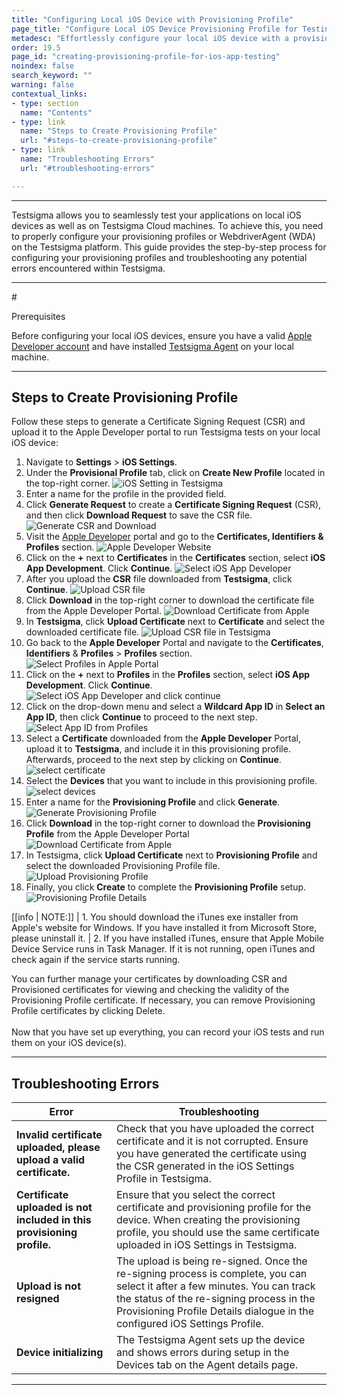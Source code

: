 ```yaml
---
title: "Configuring Local iOS Device with Provisioning Profile"
page_title: "Configure Local iOS Device Provisioning Profile for Testing"
metadesc: "Effortlessly configure your local iOS device with a provisioning profile to start. Follow steps for error-free testing and elevate your mobile app development."
order: 19.5
page_id: "creating-provisioning-profile-for-ios-app-testing"
noindex: false
search_keyword: ""
warning: false
contextual_links:
- type: section
  name: "Contents"
- type: link
  name: "Steps to Create Provisioning Profile"
  url: "#steps-to-create-provisioning-profile"
- type: link
  name: "Troubleshooting Errors"
  url: "#troubleshooting-errors"

---
```


---

Testsigma allows you to seamlessly test your applications on local iOS devices as well as on Testsigma Cloud machines. To achieve this, you need to properly configure your provisioning profiles or WebdriverAgent (WDA) on the Testsigma platform. This guide provides the step-by-step process for configuring your provisioning profiles and troubleshooting any potential errors encountered within Testsigma.

---

#<p id="prerequisites">Prerequisites</p>

Before configuring your local iOS devices, ensure you have a valid [Apple Developer account](https://developer.apple.com/account) and have installed [Testsigma Agent](https://testsigma.com/docs/agent/setup-on-windows-mac-linux/) on your local machine.

---

## **Steps to Create Provisioning Profile**

Follow these steps to generate a Certificate Signing Request (CSR) and upload it to the Apple Developer portal to run Testsigma tests on your local iOS device:

1. Navigate to **Settings** > **iOS Settings**.
2. Under the **Provisional Profile** tab, click on **Create New Profile** located in the top-right corner. ![iOS Setting in Testsigma](https://s3.amazonaws.com/static-docs.testsigma.com/new_images/projects/applications/create_new_profile_pro.png)
3. Enter a name for the profile in the provided field.
4. Click **Generate Request** to create a **Certificate Signing Request** (CSR), and then click **Download Request** to save the CSR file. ![Generate CSR and Download](https://s3.amazonaws.com/static-docs.testsigma.com/new_images/projects/applications/download_csr_ts.png)
5. Visit the [Apple Developer](https://developer.apple.com/account/resources/certificates/) portal and go to the **Certificates, Identifiers & Profiles** section. ![Apple Developer Website](https://s3.amazonaws.com/static-docs.testsigma.com/new_images/projects/overview/certificate_apple.png)
6. Click on the **+** next to **Certificates** in the **Certificates** section, select **iOS App Development**. Click **Continue**. ![Select iOS App Developer](https://s3.amazonaws.com/static-docs.testsigma.com/new_images/projects/overview/newiosapp_continue_apple.png)
7. After you upload the **CSR** file downloaded from **Testsigma**, click **Continue**. ![Upload CSR file](https://s3.amazonaws.com/static-docs.testsigma.com/new_images/projects/overview/uploadcsr_continue_apple.png)
8. Click **Download** in the top-right corner to download the certificate file from the Apple Developer Portal. ![Download Certificate from Apple](https://s3.amazonaws.com/static-docs.testsigma.com/new_images/projects/overview/download_certificate_apple.png) 
9. In **Testsigma**, click **Upload Certificate** next to **Certificate** and select the downloaded certificate file. ![Upload CSR file in Testsigma](https://s3.amazonaws.com/static-docs.testsigma.com/new_images/projects/applications/upload_prof_pro_ts.png)
10. Go back to the **Apple Developer** Portal and navigate to the **Certificates**, **Identifiers** & **Profiles** > **Profiles** section. ![Select Profiles in Apple Portal](https://s3.amazonaws.com/static-docs.testsigma.com/new_images/projects/overview/select_profiles_apple.png)
11. Click on the **+** next to **Profiles** in the **Profiles** section, select **iOS App Development**. Click **Continue**. ![Select iOS App Developer and click continue](https://s3.amazonaws.com/static-docs.testsigma.com/new_images/projects/overview/newiosapp_continue_profile_apple.png)
12. Click on the drop-down menu and select a **Wildcard App ID** in **Select an App ID**, then click **Continue** to proceed to the next step. ![Select App ID from Profiles](https://s3.amazonaws.com/static-docs.testsigma.com/new_images/projects/overview/appid_profiles_apple.png)
13. Select a **Certificate** downloaded from the **Apple Developer** Portal, upload it to **Testsigma**, and include it in this provisioning profile. Afterwards, proceed to the next step by clicking on **Continue**. ![select certificate](https://s3.amazonaws.com/static-docs.testsigma.com/new_images/projects/overview/selectcerftificate_profiles_apple.png)
14. Select the **Devices** that you want to include in this provisioning profile. ![select devices](https://s3.amazonaws.com/static-docs.testsigma.com/new_images/projects/overview/selectdevices_profiles_apple.png)
15. Enter a name for the **Provisioning Profile** and click **Generate**. ![Generate Provisioning Profile](https://s3.amazonaws.com/static-docs.testsigma.com/new_images/projects/overview/generate_profiles_apple.png)
16. Click **Download** in the top-right corner to download the **Provisioning Profile** from the Apple Developer Portal ![Download Certificate from Apple](https://s3.amazonaws.com/static-docs.testsigma.com/new_images/projects/overview/download_profiles_apple.png)
17. In Testsigma, click **Upload Certificate** next to **Provisioning Profile** and select the downloaded Provisioning Profile file. ![Upload Provisioning Profile](https://s3.amazonaws.com/static-docs.testsigma.com/new_images/projects/applications/upload_profpro_testsigma.png)
18. Finally, you click **Create** to complete the **Provisioning Profile** setup. ![Provisioning Profile Details](https://s3.amazonaws.com/static-docs.testsigma.com/new_images/projects/applications/create_ios_prof_ts.png)


[[info | NOTE:]]
| 1. You should download the iTunes exe installer from Apple's website for Windows. If you have installed it from Microsoft Store, please uninstall it.
| 2. If you have installed iTunes, ensure that Apple Mobile Device Service runs in Task Manager. If it is not running, open iTunes and check again if the service starts running.

You can further manage your certificates by downloading CSR and Provisioned certificates for viewing and checking the validity of the Provisioning Profile certificate. If necessary, you can remove Provisioning Profile certificates by clicking Delete.<br><br>Now that you have set up everything, you can record your iOS tests and run them on your iOS device(s).

---

## **Troubleshooting Errors**

|Error|Troubleshooting|
|---|---|
|**Invalid certificate uploaded, please upload a valid certificate.**|Check that you have uploaded the correct certificate and it is not corrupted. Ensure you have generated the certificate using the CSR generated in the iOS Settings Profile in Testsigma. |
|**Certificate uploaded is not included in this provisioning profile.**|Ensure that you select the correct certificate and provisioning profile for the device. When creating the provisioning profile, you should use the same certificate uploaded in iOS Settings in Testsigma.|
|**Upload is not resigned**|The upload is being re-signed. Once the re-signing process is complete, you can select it after a few minutes. You can track the status of the re-signing process in the Provisioning Profile Details dialogue in the configured iOS Settings Profile.|
|**Device initializing**|The Testsigma Agent sets up the device and shows errors during setup in the Devices tab on the Agent details page.|

---
